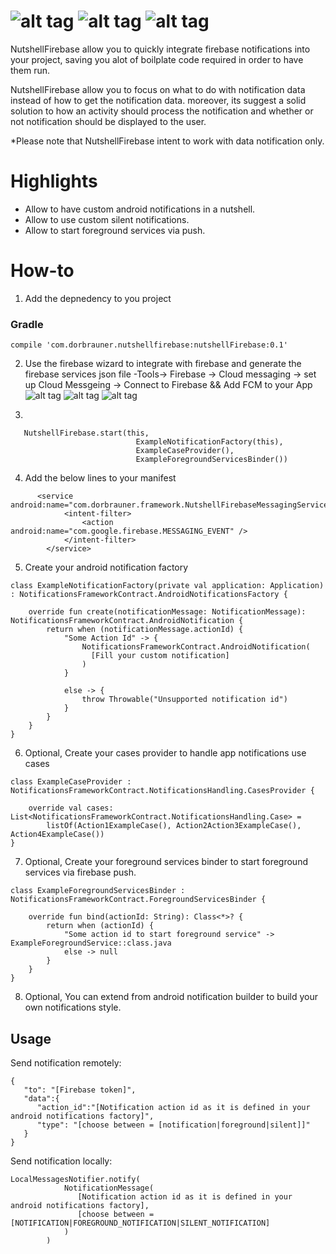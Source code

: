 # ![alt tag](https://i.imgur.com/8WhCFvw.jpg) ![alt tag](https://i.imgur.com/1dVlVDC.png)  ![alt tag](https://i.imgur.com/UNTyNoE.png) 

NutshellFirebase allow you to quickly integrate firebase notifications into your project, saving you alot of boilplate code 
required in order to have them run.

NutshellFirebase allow you to focus on what to do with notification data instead of how to get the notification data.
moreover, its suggest a solid solution to how an activity should process the notification and whether or not notification 
should be displayed to the user.

*Please note that NutshellFirebase intent to work with data notification only.

# Highlights
- Allow to have custom android notifications in a nutshell.
- Allow to use custom silent notifications.
- Allow to start foreground services via push.

# How-to
1) Add the depnedency to you project
### Gradle
```
compile 'com.dorbrauner.nutshellfirebase:nutshellFirebase:0.1'
```

2) Use the firebase wizard to integrate with firebase and generate the firebase services json file
-Tools-> Firebase -> Cloud messaging -> set up Cloud Messgeing ->  Connect to Firebase && Add FCM to your App
![alt tag](https://i.imgur.com/yMWh5zB.png)
![alt tag](https://i.imgur.com/ze0gq47.png)
![alt tag](https://i.imgur.com/pPBTYmQ.png)

3) 
```    
   NutshellFirebase.start(this,
                            ExampleNotificationFactory(this),
                            ExampleCaseProvider(),
                            ExampleForegroundServicesBinder())
```

4) Add the below lines to your manifest
```
      <service android:name="com.dorbrauner.framework.NutshellFirebaseMessagingService">
            <intent-filter>
                <action android:name="com.google.firebase.MESSAGING_EVENT" />
            </intent-filter>
        </service>
```

5) Create your android notification factory
```
class ExampleNotificationFactory(private val application: Application) : NotificationsFrameworkContract.AndroidNotificationsFactory {

    override fun create(notificationMessage: NotificationMessage): NotificationsFrameworkContract.AndroidNotification {
        return when (notificationMessage.actionId) {
            "Some Action Id" -> {
                NotificationsFrameworkContract.AndroidNotification(
                  [Fill your custom notification]
                )
            }
            
            else -> {
                throw Throwable("Unsupported notification id")
            }
        }
    }
}
```
6) Optional, Create your cases provider to handle app notifications use cases
```
class ExampleCaseProvider : NotificationsFrameworkContract.NotificationsHandling.CasesProvider {

    override val cases: List<NotificationsFrameworkContract.NotificationsHandling.Case> =
        listOf(Action1ExampleCase(), Action2Action3ExampleCase(), Action4ExampleCase())
}
```
7) Optional, Create your foreground services binder to start foreground services via firebase push.
```
class ExampleForegroundServicesBinder : NotificationsFrameworkContract.ForegroundServicesBinder {

    override fun bind(actionId: String): Class<*>? {
        return when (actionId) {
            "Some action id to start foreground service" -> ExampleForegroundService::class.java
            else -> null
        }
    }
}
```
8) Optional, You can extend from android notification builder to build your own notifications style.

## Usage

Send notification remotely:
```
{  
   "to": "[Firebase token]",
   "data":{  
      "action_id":"[Notification action id as it is defined in your android notifications factory]",
      "type": "[choose between = [notification|foreground|silent]]"
   }
}
```

Send notification locally:
```
LocalMessagesNotifier.notify(
            NotificationMessage(
               [Notification action id as it is defined in your android notifications factory],
               [choose between = [NOTIFICATION|FOREGROUND_NOTIFICATION|SILENT_NOTIFICATION]
            )
        )
```

